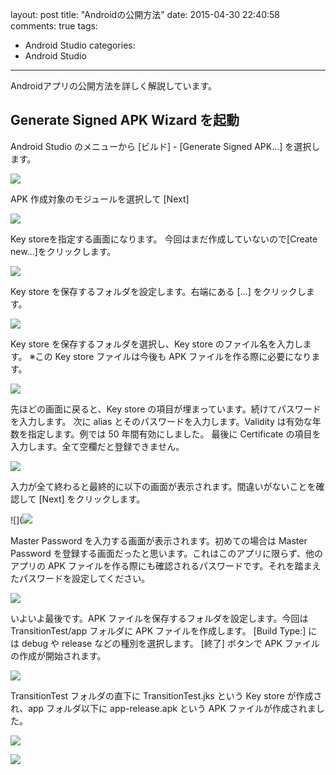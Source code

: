 layout: post
title: "Androidの公開方法"
date: 2015-04-30 22:40:58
comments: true
tags: 
- Android Studio
categories: 
- Android Studio
---

Androidアプリの公開方法を詳しく解説しています。

<!-- more -->

## Generate Signed APK Wizard を起動

Android Studio のメニューから [ビルド] - [Generate Signed APK...] を選択します。

![](https://lh3.googleusercontent.com/-s_25Xk2Ebks/VLtJU9qdKOI/AAAAAAAALFU/wDNSC3ltaIU/w1098-h680-no/android-pub-01.jpg)

APK 作成対象のモジュールを選択して [Next]

![](https://lh5.googleusercontent.com/-XGdrIU3lOvA/VLtJold3mlI/AAAAAAAALDc/NYn8jj1vnUU/w1300-h836-no/android-pub-02.jpg)

Key storeを指定する画面になります。
今回はまだ作成していないので[Create new...]をクリックします。

![](https://lh3.googleusercontent.com/-iOR-joGnILc/VLtJyiIz1hI/AAAAAAAALDo/FDZ1fxY4mdY/w1300-h850-no/android-pub-03.jpg)

Key store を保存するフォルダを設定します。右端にある [...] をクリックします。

![](https://lh4.googleusercontent.com/-BWEMBR2AbQQ/VLtJ-UblDNI/AAAAAAAALDw/my8mphvYqig/w1300-h1246-no/android-pub-04.jpg)

Key store を保存するフォルダを選択し、Key store のファイル名を入力します。
※この Key store ファイルは今後も APK ファイルを作る際に必要になります。

![](https://lh6.googleusercontent.com/-U5K6Bdd6i_Y/VLtLJLsUuUI/AAAAAAAALFg/jt961oNK5Sc/w1300-h1628-no/android-pub-05.jpg)

先ほどの画面に戻ると、Key store の項目が埋まっています。続けてパスワードを入力します。
次に alias とそのパスワードを入力します。Validity は有効な年数を指定します。例では 50 年間有効にしました。
最後に Certificate の項目を入力します。全て空欄だと登録できません。

![](https://lh5.googleusercontent.com/-UHkit4OqGt0/VLtMrSYNGFI/AAAAAAAALEU/Nsw5qGBfxq8/w1300-h1258-no/android-pub-06.jpg)

入力が全て終わると最終的に以下の画面が表示されます。間違いがないことを確認して [Next] をクリックします。

![](![](https://lh5.googleusercontent.com/-UHkit4OqGt0/VLtMrSYNGFI/AAAAAAAALEU/Nsw5qGBfxq8/w1300-h1258-no/android-pub-06.jpg)

Master Password を入力する画面が表示されます。初めての場合は Master Password を登録する画面だったと思います。これはこのアプリに限らず、他のアプリの APK ファイルを作る際にも確認されるパスワードです。それを踏まえたパスワードを設定してください。

![](https://lh5.googleusercontent.com/-eWPw4SqBLjQ/VLtM2hl-IVI/AAAAAAAALEg/WuGGEBdT2PA/w1300-h840-no/android-pub-07.jpg)

いよいよ最後です。APK ファイルを保存するフォルダを設定します。今回は TransitionTest/app フォルダに APK ファイルを作成します。
[Build Type:] には debug や release などの種別を選択します。
[終了] ボタンで APK ファイルの作成が開始されます。

![](https://lh4.googleusercontent.com/-AAVtPwCnoXU/VLtNTZ740eI/AAAAAAAALE0/ATDrDF9VFig/w1298-h864-no/android-pub-09.jpg)

TransitionTest フォルダの直下に TransitionTest.jks という Key store が作成され、app フォルダ以下に app-release.apk という APK ファイルが作成されました。

![](https://lh4.googleusercontent.com/-CK6oldsDAls/VLtNibE7NTI/AAAAAAAALE8/1-Vs9FRgwEw/w1300-h528-no/android-pub-10.jpg)

![](https://lh6.googleusercontent.com/-sARGNFkXjtE/VLtNwAoVZUI/AAAAAAAALFE/UZotXtdJSqY/w1300-h514-no/android-pub-11.jpg)